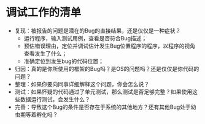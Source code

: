 # 调试工作的清单

- 复现：被报告的问题是潜在的Bug的直接结果，还是仅仅是一种症状？
  - 运行程序，输入测试用例，查看是否符合Bug描述；
  - 预估错误理由，定位并调试估计发生Bug位置程序的程序，以程序的视角查看发生了什么；
  - 准确定位到发生bug的代码位置；
- 归因：真的是你所使用的框架的Bug吗？是OS的问题吗？还是仅仅是你代码的问题？
- 整理：如果你要向同事详细解释这个问题，你会怎么说？
- 测试：如果怀疑的代码通过了单元测试，那么测试是否足够完整？如果使用这些数据运行测试，会发生什么？
- 完善：导致这个Bug的条件是否存在于系统的其他地方？还有其他Bug处于幼虫期等着孵化吗？